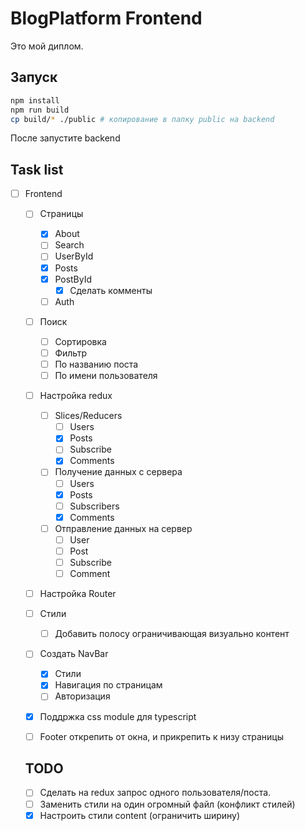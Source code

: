 # BlogPlatform Frontend

Это мой диплом.  

## Запуск
```bash
npm install
npm run build
cp build/* ./public # копирование в папку public на backend
```
После запустите backend

## Task list
- [ ] Frontend
  - [ ] Страницы
    - [x] About
    - [ ] Search
    - [ ] UserById
    - [x] Posts
    - [x] PostById
      - [x] Сделать комменты
    - [ ] Auth
  - [ ] Поиск
    - [ ] Сортировка
    - [ ] Фильтр
    - [ ] По названию поста
    - [ ] По имени пользователя
  - [ ] Настройка redux
    - [ ] Slices/Reducers
      - [ ] Users
      - [x] Posts
      - [ ] Subscribe
      - [x] Comments
    - [ ] Получение данных с сервера
      - [ ] Users
      - [x] Posts
      - [ ] Subscribers
      - [x] Comments
    - [ ] Отправление данных на сервер
      - [ ] User
      - [ ] Post
      - [ ] Subscribe
      - [ ] Comment
  - [ ] Настройка Router
  - [ ] Стили
    - [ ] Добавить полосу ограничивающая визуально контент
  - [ ] Создать NavBar
    - [x] Стили
    - [x] Навигация по страницам
    - [ ] Авторизация
  - [x] Поддржка css module для typescript
  - [ ] Footer открепить от окна, и прикрепить к низу страницы


  ## TODO
  - [ ] Сделать на redux запрос одного пользователя/поста.
  - [ ] Заменить стили на один огромный файл (конфликт стилей)
  - [x] Настроить стили content (ограничить ширину)